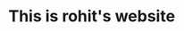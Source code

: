 <!DOCTYPE html>
<html>
<head>
	<title>Rohit Kr Pandey</title>
</head>
<body>
	<h1>This is rohit's website</h1>
</body>
</html>